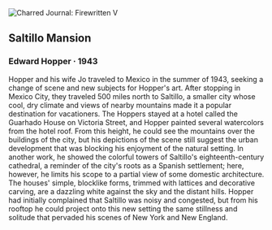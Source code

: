 <div class="artwork-of-the-day">
  <div class="container">
    <div class="img-wrapper">
      <img
        src="https://uploads1.wikiart.org/00243/images/edward-hopper/1943-342-saltillo-mansion.jpg!Large.jpg"
        alt="Charred Journal: Firewritten V" />
    </div>
    <div class="artwork-detail">
      <div class="artwork-origin"> 
        <h2 class="artwork-name">Saltillo Mansion</h2>
        <h3 class="artist">
          Edward Hopper
                    ·  1943
        </h3>
      </div>
      <p class="description">
        <span class="artwork-description-text ng-binding" ng-bind-html="viewModel.ArtworkOfTheDay.Description | unsafe">Hopper and his wife Jo traveled to Mexico in the summer of 1943, seeking a change of scene and new subjects for Hopper's art. After stopping in Mexico City, they traveled 500 miles north to Saltillo, a smaller city whose cool, dry climate and views of nearby mountains made it a popular destination for vacationers. The Hoppers stayed at a hotel called the Guarhado House on Victoria Street, and Hopper painted several watercolors from the hotel roof. From this height, he could see the mountains over the buildings of the city, but his depictions of the scene still suggest the urban development that was blocking his enjoyment of the natural setting. In another work, he showed the colorful towers of Saltillo's eighteenth-century cathedral, a reminder of the city's roots as a Spanish settlement; here, however, he limits his scope to a partial view of some domestic architecture. The houses' simple, blocklike forms, trimmed with lattices and decorative carving, are a dazzling white against the sky and the distant hills. Hopper had initially complained that Saltillo was noisy and congested, but from his rooftop he could project onto this new setting the same stillness and solitude that pervaded his scenes of New York and New England.</span>
                        <div class="text-shadow-container" ng-show="showShadow" style=""></div>
      </p>
    </div>
  </div>

</div>
